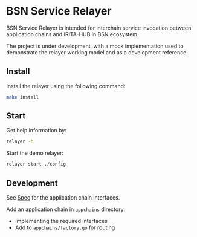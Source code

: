 # BSN Service Relayer

BSN Service Relayer is intended for interchain service invocation between application chains and IRITA-HUB in BSN ecosystem.

The project is under development, with a mock implementation used to demonstrate the relayer working model and as a development reference.

## Install

Install the relayer using the following command:

```bash
make install
```

## Start

Get help information by:

```bash
relayer -h
```

Start the demo relayer:

```bash
relayer start ./config
```

## Development

See [Spec](./spec/design.md) for the application chain interfaces.

Add an application chain in `appchains` directory:

- Implementing the required interfaces
- Add to `appchains/factory.go` for routing
